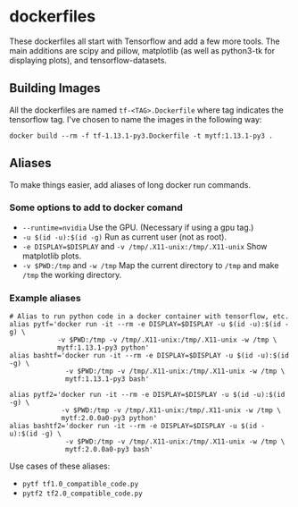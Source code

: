 # dockerfiles
These dockerfiles all start with Tensorflow and add a few more tools. The main additions are scipy and pillow, matplotlib (as well as python3-tk for displaying plots), and tensorflow-datasets.

## Building Images

All the dockerfiles are named `tf-<TAG>.Dockerfile` where tag indicates the tensorflow tag. I've chosen to name the images in the following way:
```
docker build --rm -f tf-1.13.1-py3.Dockerfile -t mytf:1.13.1-py3 .
```

## Aliases
To make things easier, add aliases of long docker run commands.

### Some options to add to docker comand
* `--runtime=nvidia` Use the GPU. (Necessary if using a gpu tag.)
* `-u $(id -u):$(id -g)` Run as current user (not as root).
* `-e DISPLAY=$DISPLAY` and `-v /tmp/.X11-unix:/tmp/.X11-unix` Show matplotlib plots.
* `-v $PWD:/tmp` and `-w /tmp` Map the current directory to `/tmp` and make `/tmp` the working directory.

### Example aliases
```
# Alias to run python code in a docker container with tensorflow, etc.
alias pytf='docker run -it --rm -e DISPLAY=$DISPLAY -u $(id -u):$(id -g) \
            -v $PWD:/tmp -v /tmp/.X11-unix:/tmp/.X11-unix -w /tmp \
            mytf:1.13.1-py3 python'
alias bashtf='docker run -it --rm -e DISPLAY=$DISPLAY -u $(id -u):$(id -g) \
              -v $PWD:/tmp -v /tmp/.X11-unix:/tmp/.X11-unix -w /tmp \
              mytf:1.13.1-py3 bash'

alias pytf2='docker run -it --rm -e DISPLAY=$DISPLAY -u $(id -u):$(id -g) \
             -v $PWD:/tmp -v /tmp/.X11-unix:/tmp/.X11-unix -w /tmp \
             mytf:2.0.0a0-py3 python'
alias bashtf2='docker run -it --rm -e DISPLAY=$DISPLAY -u $(id -u):$(id -g) \
              -v $PWD:/tmp -v /tmp/.X11-unix:/tmp/.X11-unix -w /tmp \
              mytf:2.0.0a0-py3 bash'
```
Use cases of these aliases:
* `pytf tf1.0_compatible_code.py`
* `pytf2 tf2.0_compatible_code.py`
